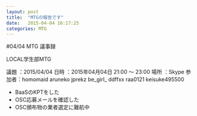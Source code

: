 ```yaml
---
layout: post
title:  "MTGの報告です"
date:   2015-04-04 16:17:25
categories: MTG
---
```


#04/04 MTG 議事録

LOCAL学生部MTG

議題  ：2015/04/04
日時  ：2015年04月04日  21:00 ～ 23:00
場所  ：Skype
参加者：homomaid  aruneko  jprekz  be_girl_  ddffxx  raa0121  keisuke495500

- BaaSのKPTをした
- OSC応募メールを確認した
- OSC頒布物の業者選定に難航中